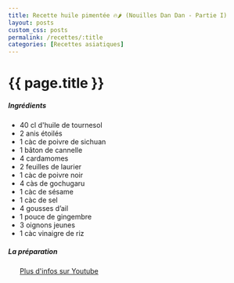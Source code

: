```yaml
---
title: Recette huile pimentée 🔥🌶 (Nouilles Dan Dan - Partie I)
layout: posts
custom_css: posts
permalink: /recettes/:title
categories: [Recettes asiatiques]
---
```


# {{ page.title }}

##### Ingrédients

- 40 cl d'huile de tournesol
- 2 anis étoilés
- 1 càc de poivre de sichuan
- 1 bâton de cannelle
- 4 cardamomes 
- 2 feuilles de laurier
- 1 càc de poivre noir
- 4 càs de gochugaru
- 1 càc de sésame
- 1 càc de sel
- 4 gousses d’ail
- 1 pouce de gingembre
- 3 oignons jeunes
- 1 càc vinaigre de riz

##### La préparation

<ul id="prepa">

<section id="categories" markdown="1">

[Plus d'infos sur Youtube](https://www.youtube.com/watch?v=fLRBi0dsUl8&list=PLy-febpd4h2wh38gNVMgva_0HMbsF9Qy3&index=6&t=196s)

</section>

</ul>